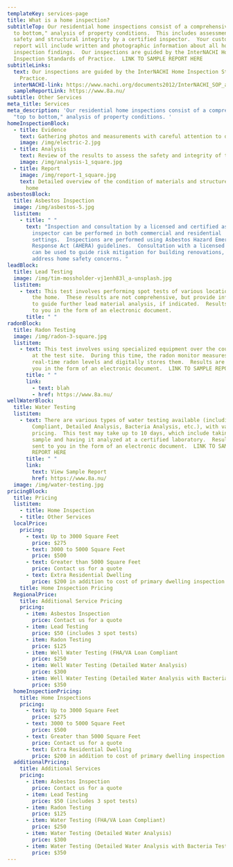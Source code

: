 ```yaml
---
templateKey: services-page
title: What is a home inspection?
subtitleTop: Our residential home inspections consist of a comprehensive, "top
  to bottom," analysis of property conditions.  This includes assessment of home
  safety and structural integrity by a certified inspector.  Your customized
  report will include written and photographic information about all home
  inspection findings.  Our inspections are guided by the InterNACHI Home
  Inspection Standards of Practice.  LINK TO SAMPLE REPORT HERE
subtitleLinks:
  text: Our inspections are guided by the InterNACHI Home Inspection Standards of
    Practice.
  interNACHI-link: https://www.nachi.org/documents2012/InterNACHI_SOP_and_COE-March_2018.pdf
  sampleReportLink: https://www.8a.nu/
subtitle: Other Services
meta_title: Services
meta_description: 'Our residential home inspections consist of a comprehensive,
  "top to bottom," analysis of property conditions. '
homeInspectionBlock:
  - title: Evidence
    text: Gathering photos and measurements with careful attention to detail
    image: /img/electric-2.jpg
  - title: Analysis
    text: Review of the results to assess the safety and integrity of the property
    image: /img/analysis-1_square.jpg
  - title: Report
    image: /img/report-1_square.jpg
    text: Detailed overview of the condition of materials and structures within the
      home
asbestosBlock:
  title: Asbestos Inspection
  image: /img/asbestos-5.jpg
  listitem:
    - title: " "
      text: "Inspection and consultation by a licensed and certified asbestos
        inspector can be performed in both commercial and residential
        settings.  Inspections are performed using Asbestos Hazard Emergency
        Response Act (AHERA) guidelines.  Consultation with a licensed inspector
        can be used to guide risk mitigation for building renovations, or to
        address home safety concerns. "
leadBlock:
  title: Lead Testing
  image: /img/tim-mossholder-vj1enh83l_a-unsplash.jpg
  listitem:
    - text: This test involves performing spot tests of various locations throughout
        the home.  These results are not comprehensive, but provide information
        to guide further lead material analysis, if indicated.  Results are sent
        to you in the form of an electronic document.
      title: " "
radonBlock:
  title: Radon Testing
  image: /img/radon-3-square.jpg
  listitem:
    - text: This test involves using specialized equipment over the course of two days
        at the test site.  During this time, the radon monitor measures
        real-time radon levels and digitally stores them.  Results are sent to
        you in the form of an electronic document.  LINK TO SAMPLE REPORT HERE
      title: " "
      link:
        - text: blah
        - href: https://www.8a.nu/
wellWaterBlock:
  title: Water Testing
  listitem:
    - text: There are various types of water testing available (including FHA/VA Loan
        Compliant, Detailed Analysis, Bacteria Analysis, etc.), with varying
        pricing.  This test may take up to 10 days, which include taking a water
        sample and having it analyzed at a certified laboratory.  Results are
        sent to you in the form of an electronic document.  LINK TO SAMPLE
        REPORT HERE
      title: " "
      link:
        text: View Sample Report
        href: https://www.8a.nu/
  image: /img/water-testing.jpg
pricingBlock:
  title: Pricing
  listitem:
    - title: Home Inspection
    - title: Other Services
  localPrice:
    pricing:
      - text: Up to 3000 Square Feet
        price: $275
      - text: 3000 to 5000 Square Feet
        price: $500
      - text: Greater than 5000 Square Feet
        price: Contact us for a quote
      - text: Extra Residential Dwelling
        price: $200 in addition to cost of primary dwelling inspection
    title: Home Inspection Pricing
  RegionalPrice:
    title: Additional Service Pricing
    pricing:
      - item: Asbestos Inspection
        price: Contact us for a quote
      - item: Lead Testing
        price: $50 (includes 3 spot tests)
      - item: Radon Testing
        price: $125
      - item: Well Water Testing (FHA/VA Loan Compliant
        price: $250
      - item: Well Water Testing (Detailed Water Analysis)
        price: $300
      - item: Well Water Testing (Detailed Water Analysis with Bacteria Testing)
        price: $350
  homeInspectionPricing:
    title: Home Inspections
    pricing:
      - text: Up to 3000 Square Feet
        price: $275
      - text: 3000 to 5000 Square Feet
        price: $500
      - text: Greater than 5000 Square Feet
        price: Contact us for a quote
      - text: Extra Residential Dwelling
        price: $200 in addition to cost of primary dwelling inspection
  additionalPricing:
    title: Additional Services
    pricing:
      - item: Asbestos Inspection
        price: Contact us for a quote
      - item: Lead Testing
        price: $50 (includes 3 spot tests)
      - item: Radon Testing
        price: $125
      - item: Water Testing (FHA/VA Loan Compliant)
        price: $250
      - item: Water Testing (Detailed Water Analysis)
        price: $300
      - item: Water Testing (Detailed Water Analysis with Bacteria Testing)
        price: $350
---
```

